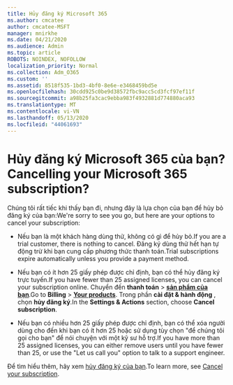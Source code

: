 ```yaml
---
title: Hủy đăng ký Microsoft 365
ms.author: cmcatee
author: cmcatee-MSFT
manager: mnirkhe
ms.date: 04/21/2020
ms.audience: Admin
ms.topic: article
ROBOTS: NOINDEX, NOFOLLOW
localization_priority: Normal
ms.collection: Adm_O365
ms.custom: ''
ms.assetid: 8518f535-1bd3-4bf0-8e6e-e3468459bd5e
ms.openlocfilehash: 30cdd925c0be9d38572fbc9acc5cd3fcf97ef11f
ms.sourcegitcommit: a98b25fa3cac9ebba983f4932881d774880aca93
ms.translationtype: MT
ms.contentlocale: vi-VN
ms.lasthandoff: 05/13/2020
ms.locfileid: "44061693"
---
```

# <a name="cancelling-your-microsoft-365-subscription"></a><span data-ttu-id="9b0f4-102">Hủy đăng ký Microsoft 365 của bạn?</span><span class="sxs-lookup"><span data-stu-id="9b0f4-102">Cancelling your Microsoft 365 subscription?</span></span>

<span data-ttu-id="9b0f4-103">Chúng tôi rất tiếc khi thấy bạn đi, nhưng đây là lựa chọn của bạn để hủy bỏ đăng ký của bạn:</span><span class="sxs-lookup"><span data-stu-id="9b0f4-103">We're sorry to see you go, but here are your options to cancel your subscription:</span></span>
  
- <span data-ttu-id="9b0f4-104">Nếu bạn là một khách hàng dùng thử, không có gì để hủy bỏ.</span><span class="sxs-lookup"><span data-stu-id="9b0f4-104">If you are a trial customer, there is nothing to cancel.</span></span> <span data-ttu-id="9b0f4-105">Đăng ký dùng thử hết hạn tự động trừ khi bạn cung cấp phương thức thanh toán.</span><span class="sxs-lookup"><span data-stu-id="9b0f4-105">Trial subscriptions expire automatically unless you provide a payment method.</span></span>

- <span data-ttu-id="9b0f4-106">Nếu bạn có ít hơn 25 giấy phép được chỉ định, bạn có thể hủy đăng ký trực tuyến.</span><span class="sxs-lookup"><span data-stu-id="9b0f4-106">If you have fewer than 25 assigned licenses, you can cancel your subscription online.</span></span> <span data-ttu-id="9b0f4-107">Chuyển đến **thanh toán** \> **[sản phẩm của bạn](https://go.microsoft.com/fwlink/p/?linkid=842054)**.</span><span class="sxs-lookup"><span data-stu-id="9b0f4-107">Go to **Billing** \> **[Your products](https://go.microsoft.com/fwlink/p/?linkid=842054)**.</span></span> <span data-ttu-id="9b0f4-108">Trong phần **cài đặt & hành động** , chọn **hủy đăng ký**.</span><span class="sxs-lookup"><span data-stu-id="9b0f4-108">In the **Settings & Actions** section, choose **Cancel subscription**.</span></span>

- <span data-ttu-id="9b0f4-109">Nếu bạn có nhiều hơn 25 giấy phép được chỉ định, bạn có thể xóa người dùng cho đến khi bạn có ít hơn 25 hoặc sử dụng tùy chọn "để chúng tôi gọi cho bạn" để nói chuyện với một kỹ sư hỗ trợ.</span><span class="sxs-lookup"><span data-stu-id="9b0f4-109">If you have more than 25 assigned licenses, you can either remove users until you have fewer than 25, or use the "Let us call you" option to talk to a support engineer.</span></span>

<span data-ttu-id="9b0f4-110">Để tìm hiểu thêm, hãy xem [hủy đăng ký của bạn](https://docs.microsoft.com/office365/admin/subscriptions-and-billing/cancel-your-subscription).</span><span class="sxs-lookup"><span data-stu-id="9b0f4-110">To learn more, see [Cancel your subscription](https://docs.microsoft.com/office365/admin/subscriptions-and-billing/cancel-your-subscription).</span></span>